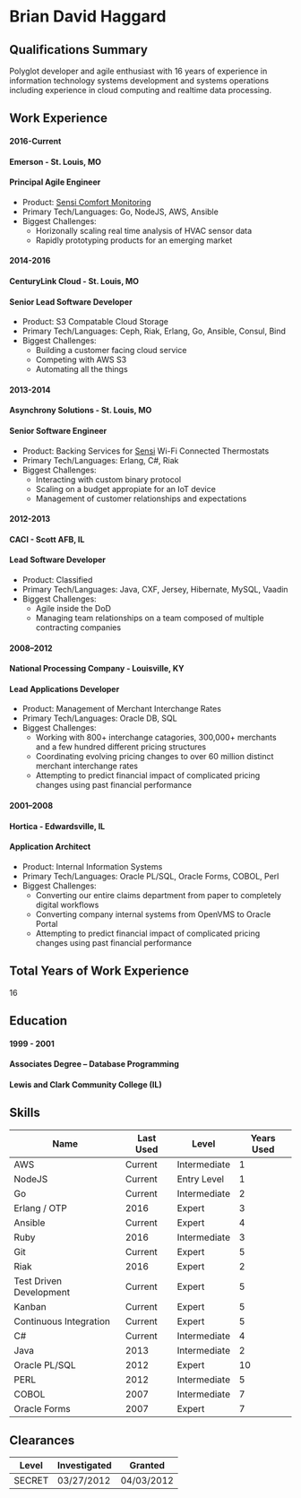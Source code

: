 # Brian David Haggard

## Qualifications Summary
Polyglot developer and agile enthusiast with 16 years of experience in information technology systems development and systems operations including experience in cloud computing and realtime data processing.

## Work Experience
#### 2016-Current
#### Emerson - St. Louis, MO
#### Principal Agile Engineer
- Product: [Sensi Comfort Monitoring](http://www.mycomfortguard.com/)
- Primary Tech/Languages: Go, NodeJS, AWS, Ansible
- Biggest Challenges:
  - Horizonally scaling real time analysis of HVAC sensor data
  - Rapidly prototyping products for an emerging market

#### 2014-2016
#### CenturyLink Cloud - St. Louis, MO
#### Senior Lead Software Developer
- Product: S3 Compatable Cloud Storage
- Primary Tech/Languages: Ceph, Riak, Erlang, Go, Ansible, Consul, Bind
- Biggest Challenges:
  - Building a customer facing cloud service
  - Competing with AWS S3
  - Automating all the things

#### 2013-2014
#### Asynchrony Solutions - St. Louis, MO
#### Senior Software Engineer
- Product: Backing Services for [Sensi](https://sensicomfort.com/) Wi-Fi Connected Thermostats
- Primary Tech/Languages: Erlang, C#, Riak
- Biggest Challenges:
  - Interacting with custom binary protocol
  - Scaling on a budget appropiate for an IoT device
  - Management of customer relationships and expectations

#### 2012-2013
#### CACI - Scott AFB, IL
#### Lead Software Developer
- Product: Classified
- Primary Tech/Languages: Java, CXF, Jersey, Hibernate, MySQL, Vaadin
- Biggest Challenges:
  - Agile inside the DoD
  - Managing team relationships on a team composed of multiple contracting companies

#### 2008–2012
#### National Processing Company - Louisville, KY
#### Lead Applications Developer
- Product: Management of Merchant Interchange Rates
- Primary Tech/Languages: Oracle DB, SQL
- Biggest Challenges:
  - Working with 800+ interchange catagories, 300,000+ merchants and a few hundred different pricing structures
  - Coordinating evolving pricing changes to over 60 million distinct merchant interchange rates
  - Attempting to predict financial impact of complicated pricing changes using past financial performance

#### 2001–2008
#### Hortica - Edwardsville, IL
#### Application Architect
- Product: Internal Information Systems
- Primary Tech/Languages: Oracle PL/SQL, Oracle Forms, COBOL, Perl
- Biggest Challenges:
  - Converting our entire claims department from paper to completely digital workflows
  - Converting company internal systems from OpenVMS to Oracle Portal
  - Attempting to predict financial impact of complicated pricing changes using past financial performance

## Total Years of Work Experience
16
 
## Education

#### 1999 - 2001
#### Associates Degree – Database Programming
#### Lewis and Clark Community College (IL) 

## Skills
Name|Last Used|Level|Years Used
----|---------|-----|----------
AWS|Current|Intermediate|1
NodeJS|Current|Entry Level|1
Go|Current|Intermediate|2
Erlang / OTP|2016|Expert|3
Ansible|Current|Expert|4
Ruby|2016|Intermediate|3
Git|Current|Expert|5
Riak|2016|Expert|2
Test Driven Development|Current|Expert|5
Kanban|Current|Expert|5
Continuous Integration|Current|Expert|5
C#|Current|Intermediate|4
Java|2013|Intermediate|2
Oracle PL/SQL|2012|Expert|10
PERL|2012|Intermediate|5
COBOL|2007|Intermediate|7
Oracle Forms|2007|Expert|7

## Clearances
Level|Investigated|Granted
-----|------------|-------
SECRET|03/27/2012|04/03/2012	
